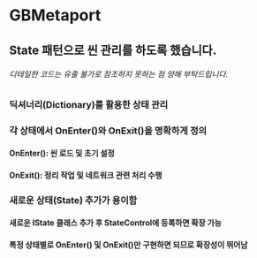 # GBMetaport

## **State 패턴으로 씬 관리를 하도록 했습니다.**
###### *디테일한 코드는 유출 불가로 참조하지 못하는 점 양해 부탁드립니다.*

### 딕셔너리(Dictionary)를 활용한 상태 관리

### 각 상태에서 OnEnter()와 OnExit()을 명확하게 정의
  #### OnEnter(): 씬 로드 및 초기 설정
  #### OnExit(): 정리 작업 및 네트워크 관련 처리 수행

### 새로운 상태(State) 추가가 용이함
  #### 새로운 IState 클래스 추가 후 StateControl에 등록하면 확장 가능
  #### 특정 상태별로 OnEnter() 및 OnExit()만 구현하면 되므로 확장성이 뛰어남
